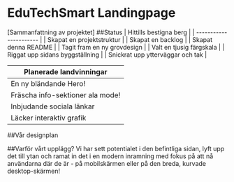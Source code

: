 # EduTechSmart Landingpage
[Sammanfattning av projektet]
##Status
| Hittills bestigna berg | 
| ---------------------- |
| Skapat en projektstruktur | 
| Skapat en backlog |
| Skapat denna README |
| Tagit fram en ny grovdesign |
| Valt en tjusig färgskala |
| Riggat upp sidans byggställning |
| Snickrat upp ytterväggar och tak |

| Planerade landvinningar |
 ----------------------- |
| En ny bländande Hero! |
| Fräscha info-sektioner ala mode! |
| Inbjudande sociala länkar |
| Läcker interaktiv grafik |

##Vår designplan

##Varför vårt upplägg?
Vi har sett potentialet i den befintliga sidan, lyft upp det till ytan och ramat in det i en modern inramning med fokus på att nå användarna där de är - på mobilskärmen eller på den breda, kurvade desktop-skärmen!  
